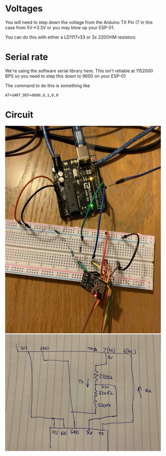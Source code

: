 # Voltages

You will need to step down the voltage from the Arduino TX Pin (7 in this case from 5V->3.3V or you may blow up your ESP-01.

You can do this with either a LD1117v33 or 3x 220OHM resistors.

# Serial rate

We're using the software serial library here. This isn't reliable at 1152000 BPS so you need to step this down to 9600 on your ESP-01

The command to do this is something like

```
AT+UART_DEF=9600,8,1,0,0
```

# Circuit

<img src=".\Image.jpg">

<img src=".\Circuit.jpg">
